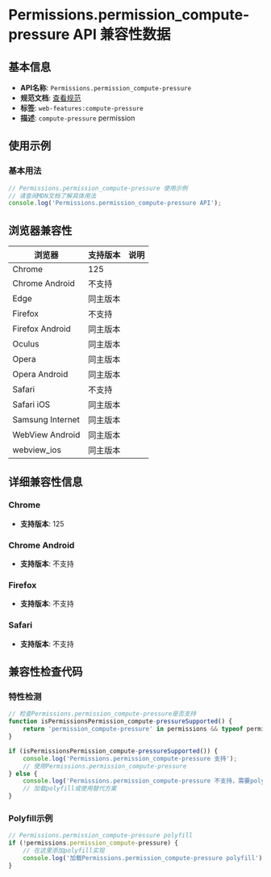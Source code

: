 # Permissions.permission_compute-pressure API 兼容性数据

## 基本信息

- **API名称**: `Permissions.permission_compute-pressure`
- **规范文档**: [查看规范](https://w3c.github.io/compute-pressure/#policy-control)
- **标签**: `web-features:compute-pressure`
- **描述**: `compute-pressure` permission

## 使用示例

### 基本用法

```javascript
// Permissions.permission_compute-pressure 使用示例
// 请查阅MDN文档了解具体用法
console.log('Permissions.permission_compute-pressure API');
```

## 浏览器兼容性

| 浏览器 | 支持版本 | 说明 |
|--------|----------|------|
| Chrome | 125 |  |
| Chrome Android | 不支持 |  |
| Edge | 同主版本 |  |
| Firefox | 不支持 |  |
| Firefox Android | 同主版本 |  |
| Oculus | 同主版本 |  |
| Opera | 同主版本 |  |
| Opera Android | 同主版本 |  |
| Safari | 不支持 |  |
| Safari iOS | 同主版本 |  |
| Samsung Internet | 同主版本 |  |
| WebView Android | 同主版本 |  |
| webview_ios | 同主版本 |  |

## 详细兼容性信息

### Chrome

- **支持版本**: 125

### Chrome Android

- **支持版本**: 不支持

### Firefox

- **支持版本**: 不支持

### Safari

- **支持版本**: 不支持

## 兼容性检查代码

### 特性检测

```javascript
// 检查Permissions.permission_compute-pressure是否支持
function isPermissionsPermission_compute-pressureSupported() {
    return 'permission_compute-pressure' in permissions && typeof permissions.permission_compute-pressure === 'function';
}

if (isPermissionsPermission_compute-pressureSupported()) {
    console.log('Permissions.permission_compute-pressure 支持');
    // 使用Permissions.permission_compute-pressure
} else {
    console.log('Permissions.permission_compute-pressure 不支持，需要polyfill');
    // 加载polyfill或使用替代方案
}
```

### Polyfill示例

```javascript
// Permissions.permission_compute-pressure polyfill
if (!permissions.permission_compute-pressure) {
    // 在这里添加polyfill实现
    console.log('加载Permissions.permission_compute-pressure polyfill');
}
```

